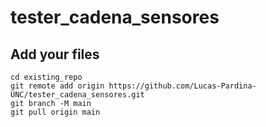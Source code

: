# tester_cadena_sensores

## Add your files

```
cd existing_repo
git remote add origin https://github.com/Lucas-Pardina-UNC/tester_cadena_sensores.git
git branch -M main
git pull origin main
```